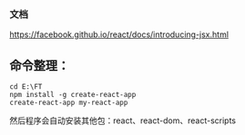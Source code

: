 ### 文档
<https://facebook.github.io/react/docs/introducing-jsx.html>

## 命令整理：
```
cd E:\FT
npm install -g create-react-app
create-react-app my-react-app
```
然后程序会自动安装其他包：react、react-dom、react-scripts